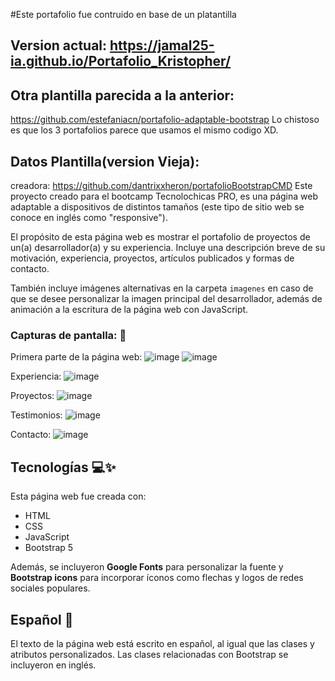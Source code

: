 #Este portafolio fue contruido en base de un platantilla
## Version actual: https://jamal25-ia.github.io/Portafolio_Kristopher/

## Otra plantilla parecida a la anterior:
https://github.com/estefaniacn/portafolio-adaptable-bootstrap
Lo chistoso es que los 3 portafolios parece que usamos el mismo codigo XD.

## Datos Plantilla(version Vieja):
creadora: https://github.com/dantrixxheron/portafolioBootstrapCMD
Este proyecto creado para el bootcamp Tecnolochicas PRO, es una página web adaptable a dispositivos de distintos tamaños (este tipo de sitio web se conoce en inglés como "responsive"). 

El propósito de esta página web es mostrar el portafolio de proyectos de un(a) desarrollador(a) y su experiencia. Incluye una descripción breve de su motivación, experiencia, proyectos, artículos publicados y formas de contacto. 

También incluye imágenes alternativas en la carpeta `imagenes` en caso de que se desee personalizar la imagen principal del desarrollador, además de animación a la escritura de la página web con JavaScript.

### Capturas de pantalla: 📸

Primera parte de la página web:
![image](https://github.com/dantrixxheron/portafolio-ES/assets/123124430/f0d2e3ee-dfab-4781-929e-2cc130b58e52)
![image](https://github.com/dantrixxheron/portafolio-ES/assets/123124430/f434b91a-2f9f-44ae-9f11-4a4037c550ed)

Experiencia:
![image](https://github.com/dantrixxheron/portafolio-ES/assets/123124430/94d7aa64-a780-410b-b376-c400caf4407a)


Proyectos:
![image](https://github.com/dantrixxheron/portafolio-ES/assets/123124430/64ef9b50-19c9-4510-ab4d-be5161c7748a)


Testimonios:
![image](https://github.com/dantrixxheron/portafolio-ES/assets/123124430/3c215978-25a8-4228-918f-84b31f261eb9)


Contacto:
![image](https://github.com/dantrixxheron/portafolio-ES/assets/123124430/07dc4f45-15f6-4833-aafb-30222ec688f7)


## Tecnologías 💻✨

Esta página web fue creada con:

* HTML
* CSS
* JavaScript 
* Bootstrap 5

Además, se incluyeron **Google Fonts** para personalizar la fuente y **Bootstrap icons** para incorporar íconos como flechas y logos de redes sociales populares. 

## Español 💼

El texto de la página web está escrito en español, al igual que las clases y atributos personalizados. Las clases relacionadas con Bootstrap se incluyeron en inglés.
